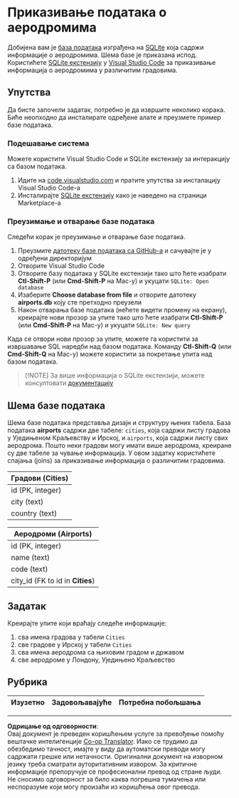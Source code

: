 <!--
CO_OP_TRANSLATOR_METADATA:
{
  "original_hash": "2f2d7693f28e4b2675f275e489dc5aac",
  "translation_date": "2025-08-30T18:13:59+00:00",
  "source_file": "2-Working-With-Data/05-relational-databases/assignment.md",
  "language_code": "sr"
}
-->
# Приказивање података о аеродромима

Добијена вам је [база података](https://raw.githubusercontent.com/Microsoft/Data-Science-For-Beginners/main/2-Working-With-Data/05-relational-databases/airports.db) изграђена на [SQLite](https://sqlite.org/index.html) која садржи информације о аеродромима. Шема базе је приказана испод. Користићете [SQLite екстензију](https://marketplace.visualstudio.com/items?itemName=alexcvzz.vscode-sqlite&WT.mc_id=academic-77958-bethanycheum) у [Visual Studio Code](https://code.visualstudio.com?WT.mc_id=academic-77958-bethanycheum) за приказивање информација о аеродромима у различитим градовима.

## Упутства

Да бисте започели задатак, потребно је да извршите неколико корака. Биће неопходно да инсталирате одређене алате и преузмете пример базе података.

### Подешавање система

Можете користити Visual Studio Code и SQLite екстензију за интеракцију са базом података.

1. Идите на [code.visualstudio.com](https://code.visualstudio.com?WT.mc_id=academic-77958-bethanycheum) и пратите упутства за инсталацију Visual Studio Code-а
1. Инсталирајте [SQLite екстензију](https://marketplace.visualstudio.com/items?itemName=alexcvzz.vscode-sqlite&WT.mc_id=academic-77958-bethanycheum) како је наведено на страници Marketplace-а

### Преузимање и отварање базе података

Следећи корак је преузимање и отварање базе података.

1. Преузмите [датотеку базе података са GitHub-а](https://raw.githubusercontent.com/Microsoft/Data-Science-For-Beginners/main/2-Working-With-Data/05-relational-databases/airports.db) и сачувајте је у одређени директоријум
1. Отворите Visual Studio Code
1. Отворите базу података у SQLite екстензији тако што ћете изабрати **Ctl-Shift-P** (или **Cmd-Shift-P** на Mac-у) и укуцати `SQLite: Open database`
1. Изаберите **Choose database from file** и отворите датотеку **airports.db** коју сте претходно преузели
1. Након отварања базе података (нећете видети промену на екрану), креирајте нови прозор за упите тако што ћете изабрати **Ctl-Shift-P** (или **Cmd-Shift-P** на Mac-у) и укуцати `SQLite: New query`

Када се отвори нови прозор за упите, можете га користити за извршавање SQL наредби над базом података. Команду **Ctl-Shift-Q** (или **Cmd-Shift-Q** на Mac-у) можете користити за покретање упита над базом података.

> [!NOTE] За више информација о SQLite екстензији, можете консултовати [документацију](https://marketplace.visualstudio.com/items?itemName=alexcvzz.vscode-sqlite&WT.mc_id=academic-77958-bethanycheum)

## Шема базе података

Шема базе података представља дизајн и структуру њених табела. База података **airports** садржи две табеле: `cities`, која садржи листу градова у Уједињеном Краљевству и Ирској, и `airports`, која садржи листу свих аеродрома. Пошто неки градови могу имати више аеродрома, креиране су две табеле за чување информација. У овом задатку користићете спајања (joins) за приказивање информација о различитим градовима.

| Градови (Cities) |
| ---------------- |
| id (PK, integer) |
| city (text)      |
| country (text)   |

| Аеродроми (Airports)             |
| -------------------------------- |
| id (PK, integer)                 |
| name (text)                      |
| code (text)                      |
| city_id (FK to id in **Cities**) |

## Задатак

Креирајте упите који враћају следеће информације:

1. сва имена градова у табели `Cities`
1. све градове у Ирској у табели `Cities`
1. сва имена аеродрома са њиховим градом и државом
1. све аеродроме у Лондону, Уједињено Краљевство

## Рубрика

| Изузетно | Задовољавајуће | Потребна побољшања |
| -------- | ------------- | ------------------ |

---

**Одрицање од одговорности**:  
Овај документ је преведен коришћењем услуге за превођење помоћу вештачке интелигенције [Co-op Translator](https://github.com/Azure/co-op-translator). Иако се трудимо да обезбедимо тачност, имајте у виду да аутоматски преводи могу садржати грешке или нетачности. Оригинални документ на изворном језику треба сматрати ауторитативним извором. За критичне информације препоручује се професионални превод од стране људи. Не сносимо одговорност за било каква погрешна тумачења или неспоразуме који могу произаћи из коришћења овог превода.